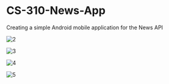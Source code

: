 # CS-310-News-App
Creating a simple Android mobile application for the News API



![2](https://user-images.githubusercontent.com/75699010/219815216-3f53dc99-6414-4c95-aead-a689895d5957.jpg)


![3](https://user-images.githubusercontent.com/75699010/219815219-2ab17c2c-3e72-47d6-8bee-4e439d3a0d29.jpg)


![4](https://user-images.githubusercontent.com/75699010/219815228-28301677-2af0-4c9c-ad41-a14c68ab76d2.jpg)


![5](https://user-images.githubusercontent.com/75699010/219815231-692e63b7-5abc-4672-86cf-0bfd7ceb3a8e.jpg)
